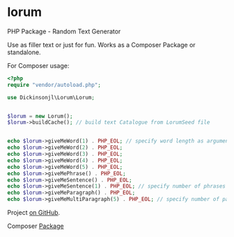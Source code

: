 # lorum
PHP Package - Random Text Generator

Use as filler text or just for fun. Works as a Composer Package or standalone.

For Composer usage:

```php
<?php
require "vendor/autoload.php";

use Dickinsonjl\Lorum\Lorum;


$lorum = new Lorum();
$lorum->buildCache(); // build text Catalogue from LorumSeed file


echo $lorum->giveMeWord(1) . PHP_EOL; // specify word length as argument
echo $lorum->giveMeWord(2) . PHP_EOL;
echo $lorum->giveMeWord(3) . PHP_EOL;
echo $lorum->giveMeWord(4) . PHP_EOL;
echo $lorum->giveMeWord(5) . PHP_EOL;
echo $lorum->giveMePhrase() . PHP_EOL;
echo $lorum->giveMeSentence() . PHP_EOL;
echo $lorum->giveMeSentence(1) . PHP_EOL; // specify number of phrases for the sentence
echo $lorum->giveMeParagraph() . PHP_EOL;
echo $lorum->giveMeMultiParagraph(5) . PHP_EOL; // specify number of paragraphs
```

Project [on GitHub](https://github.com/dickinsonjl/lorum).

Composer [Package](https://packagist.org/packages/dickinsonjl/lorum)

